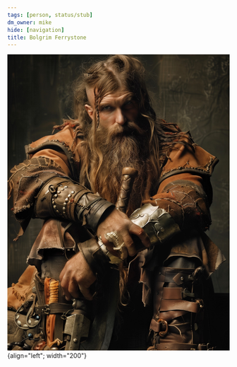 ```yaml
---
tags: [person, status/stub]
dm_owner: mike
hide: [navigation]
title: Bolgrim Ferrystone
---
```


![Bolgrim Ferrystone](../../assets/bolgrim-ferrystone.jpg){align="left"; width="200"}

